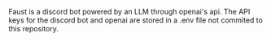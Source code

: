 Faust is a discord bot powered by an LLM through openai's api. 
The API keys for the discord bot and openai are stored in a .env file not commited to this repository.
